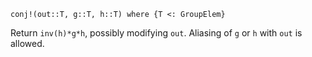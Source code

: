 ```
conj!(out::T, g::T, h::T) where {T <: GroupElem}
```

Return `inv(h)*g*h`, possibly modifying `out`. Aliasing of `g` or `h` with `out` is allowed.
